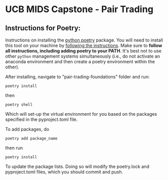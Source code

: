 # UCB MIDS Capstone - Pair Trading 

## Instructions for Poetry:

Instructions on installing the [python poetry](https://python-poetry.org/) package. You will need to install this tool on your machine by [following the instructions](https://python-poetry.org/docs/#installation). Make sure to **follow all instructions, including adding poetry to your PATH**. It's best not to use other `python` management systems simultaneously (i.e., do not activate an anaconda environment and then create a poetry environment within the other).

After installing, navigate to "pair-trading-foundations" folder and run:

```
poetry install
```

then 

```
poetry shell
```

Which will set-up the virtual environment for you based on the packages specified in the pyproject.toml file.

To add packages, do

```
poetry add package_name
```

then run 

```
poetry install
```

To update the package lists. Doing so will modify the poetry.lock and pyproject.toml files, which you should commit and push.